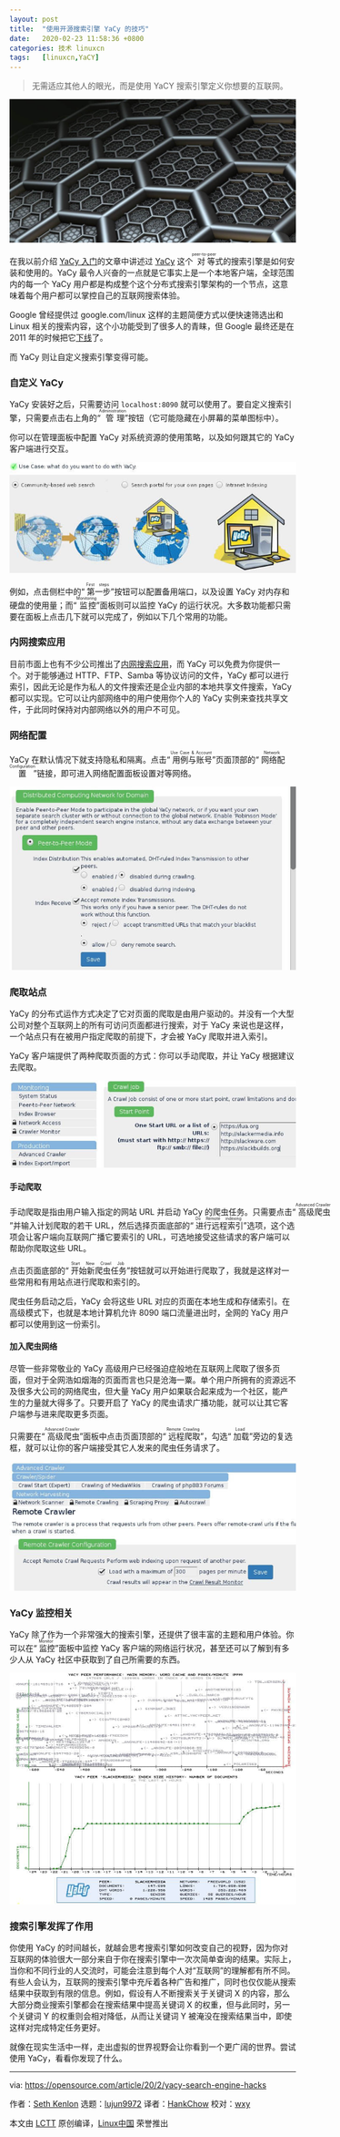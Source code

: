 ```yaml
---
layout: post
title:	"使用开源搜索引擎 YaCy 的技巧"
date:	2020-02-23 11:58:36 +0800 
categories:	技术 linuxcn 
tags:	[linuxcn,YaCY]
---
```




> 
> 无需适应其他人的眼光，而是使用 YaCY 搜索引擎定义你想要的互联网。
> 
> 
> 


![](/Asserts/Images/album/202002/23/115822jqkdyjwzdqwdad0y.jpg)


在我以前介绍 [YaCy 入门](/article-11905-1.html)的文章中讲述过 [YaCy](https://yacy.net/) 这个<ruby> 对等 <rt>  peer-to-peer </rt></ruby>式的搜索引擎是如何安装和使用的。YaCy 最令人兴奋的一点就是它事实上是一个本地客户端，全球范围内的每一个 YaCy 用户都是构成整个这个分布式搜索引擎架构的一个节点，这意味着每个用户都可以掌控自己的互联网搜索体验。


Google 曾经提供过 google.com/linux 这样的主题简便方式以便快速筛选出和 Linux 相关的搜索内容，这个小功能受到了很多人的青睐，但 Google 最终还是在 2011 年的时候把它[下线](https://www.linuxquestions.org/questions/linux-news-59/is-there-no-more-linux-google-884306/)了。


而 YaCy 则让自定义搜索引擎变得可能。


### 自定义 YaCy


YaCy 安装好之后，只需要访问 `localhost:8090` 就可以使用了。要自定义搜索引擎，只需要点击右上角的“<ruby> 管理 <rt>  Administration </rt></ruby>”按钮（它可能隐藏在小屏幕的菜单图标中）。


你可以在管理面板中配置 YaCy 对系统资源的使用策略，以及如何跟其它的 YaCy 客户端进行交互。


![YaCy profile selector](/Asserts/Images/album/202002/23/115843ppvphwozdb11zvv1.jpg "YaCy profile selector")


例如，点击侧栏中的“<ruby> 第一步 <rt>  First steps </rt></ruby>”按钮可以配置备用端口，以及设置 YaCy 对内存和硬盘的使用量；而“<ruby> 监控 <rt>  Monitoring </rt></ruby>”面板则可以监控 YaCy 的运行状况。大多数功能都只需要在面板上点击几下就可以完成了，例如以下几个常用的功能。


### 内网搜索应用


目前市面上也有不少公司推出了[内网搜索应用](https://en.wikipedia.org/wiki/Vivisimo)，而 YaCy 可以免费为你提供一个。对于能够通过 HTTP、FTP、Samba 等协议访问的文件，YaCy 都可以进行索引，因此无论是作为私人的文件搜索还是企业内部的本地共享文件搜索，YaCy 都可以实现。它可以让内部网络中的用户使用你个人的 YaCy 实例来查找共享文件，于此同时保持对内部网络以外的用户不可见。


### 网络配置


YaCy 在默认情况下就支持隐私和隔离。点击“<ruby> 用例与账号 <rt>  Use Case &amp; Account </rt></ruby>”页面顶部的“<ruby> 网络配置 <rt>  Network Configuration </rt></ruby>”链接，即可进入网络配置面板设置对等网络。


![YaCy network configuration](/Asserts/Images/album/202002/23/115854v7rxvgzej0k4he4e.jpg "YaCy network configuration")


### 爬取站点


YaCy 的分布式运作方式决定了它对页面的爬取是由用户驱动的。并没有一个大型公司对整个互联网上的所有可访问页面都进行搜索，对于 YaCy 来说也是这样，一个站点只有在被用户指定爬取的前提下，才会被 YaCy 爬取并进入索引。


YaCy 客户端提供了两种爬取页面的方式：你可以手动爬取，并让 YaCy 根据建议去爬取。


![YaCy advanced crawler](/Asserts/Images/album/202002/23/115856x1fvsi41tsuhi359.jpg "YaCy advanced crawler")


#### 手动爬取


手动爬取是指由用户输入指定的网站 URL 并启动 YaCy 的爬虫任务。只需要点击“<ruby> 高级爬虫 <rt>  Advanced Crawler </rt></ruby>”并输入计划爬取的若干 URL，然后选择页面底部的“<ruby> 进行远程索引 <rt>  Do Remote indexing </rt></ruby>”选项，这个选项会让客户端向互联网广播它要索引的 URL，可选地接受这些请求的客户端可以帮助你爬取这些 URL。


点击页面底部的“<ruby> 开始新爬虫任务 <rt>  Start New Crawl Job </rt></ruby>”按钮就可以开始进行爬取了，我就是这样对一些常用和有用站点进行爬取和索引的。


爬虫任务启动之后，YaCy 会将这些 URL 对应的页面在本地生成和存储索引。在高级模式下，也就是本地计算机允许 8090 端口流量进出时，全网的 YaCy 用户都可以使用到这一份索引。


#### 加入爬虫网络


尽管一些非常敬业的 YaCy 高级用户已经强迫症般地在互联网上爬取了很多页面，但对于全网浩如烟海的页面而言也只是沧海一粟。单个用户所拥有的资源远不及很多大公司的网络爬虫，但大量 YaCy 用户如果联合起来成为一个社区，能产生的力量就大得多了。只要开启了 YaCy 的爬虫请求广播功能，就可以让其它客户端参与进来爬取更多页面。


只需要在“<ruby> 高级爬虫 <rt>  Advanced Crawler </rt></ruby>”面板中点击页面顶部的“<ruby> 远程爬取 <rt>  Remote Crawling </rt></ruby>”，勾选“<ruby> 加载 <rt>  Load </rt></ruby>”旁边的复选框，就可以让你的客户端接受其它人发来的爬虫任务请求了。


![YaCy remote crawling](/Asserts/Images/album/202002/23/115858kr2x1r26dcz00cqd.jpg "YaCy remote crawling")


### YaCy 监控相关


YaCy 除了作为一个非常强大的搜索引擎，还提供了很丰富的主题和用户体验。你可以在“<ruby> 监控 <rt>  Monitor </rt></ruby>”面板中监控 YaCy 客户端的网络运行状况，甚至还可以了解到有多少人从 YaCy 社区中获取到了自己所需要的东西。


![YaCy monitoring screen](/Asserts/Images/album/202002/23/115906e43k78yoq34ixmoi.jpg "YaCy monitoring screen")


### 搜索引擎发挥了作用


你使用 YaCy 的时间越长，就越会思考搜索引擎如何改变自己的视野，因为你对互联网的体验很大一部分来自于你在搜索引擎中一次次简单查询的结果。实际上，当你和不同行业的人交流时，可能会注意到每个人对“互联网”的理解都有所不同。有些人会认为，互联网的搜索引擎中充斥着各种广告和推广，同时也仅仅能从搜索结果中获取到有限的信息。例如，假设有人不断搜索关于关键词 X 的内容，那么大部分商业搜索引擎都会在搜索结果中提高关键词 X 的权重，但与此同时，另一个关键词 Y 的权重则会相对降低，从而让关键词 Y 被淹没在搜索结果当中，即使这样对完成特定任务更好。


就像在现实生活中一样，走出虚拟的世界视野会让你看到一个更广阔的世界。尝试使用 YaCy，看看你发现了什么。




---


via: <https://opensource.com/article/20/2/yacy-search-engine-hacks>


作者：[Seth Kenlon](https://opensource.com/users/seth) 选题：[lujun9972](https://github.com/lujun9972) 译者：[HankChow](https://github.com/HankChow) 校对：[wxy](https://github.com/wxy)


本文由 [LCTT](https://github.com/LCTT/TranslateProject) 原创编译，[Linux中国](https://linux.cn/) 荣誉推出
